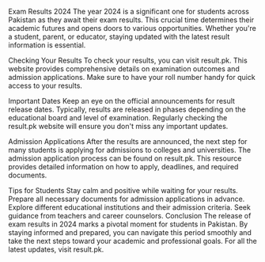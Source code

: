 Exam Results 2024
The year 2024 is a significant one for students across Pakistan as they await their exam results. This crucial time determines their academic futures and opens doors to various opportunities. Whether you're a student, parent, or educator, staying updated with the latest result information is essential.

Checking Your Results
To check your results, you can visit result.pk. This website provides comprehensive details on examination outcomes and admission applications. Make sure to have your roll number handy for quick access to your results.

Important Dates
Keep an eye on the official announcements for result release dates. Typically, results are released in phases depending on the educational board and level of examination. Regularly checking the result.pk website will ensure you don't miss any important updates.

Admission Applications
After the results are announced, the next step for many students is applying for admissions to colleges and universities. The admission application process can be found on result.pk. This resource provides detailed information on how to apply, deadlines, and required documents.

Tips for Students
Stay calm and positive while waiting for your results.
Prepare all necessary documents for admission applications in advance.
Explore different educational institutions and their admission criteria.
Seek guidance from teachers and career counselors.
Conclusion
The release of exam results in 2024 marks a pivotal moment for students in Pakistan. By staying informed and prepared, you can navigate this period smoothly and take the next steps toward your academic and professional goals. For all the latest updates, visit result.pk.
